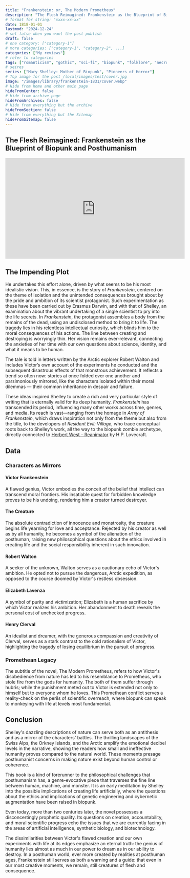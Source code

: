 ```yaml
---
title: "Frankenstein: or, The Modern Prometheus"
description: "The Flesh Reimagined: Frankenstein as the Blueprint of Biopunk and Posthumanism"
# format for string: "xxxx-xx-xx"
date: 1818-01-01
lastmod: "2024-12-24"
# set false when you want the post publish
draft: false
# one category: ["category-1"]
# more categories: ["category-1", "category-2", ...]
categories: ["My reviews"]
# refer to categories
tags: ["romanticism", "gothic", "sci-fi", "biopunk", "folklore", "necro fetishism", "humanism", "posthumanism", "zombie", "mary shelley", "luigi galvani"]
# seires
series: ["Mary Shelley: Mother of Biopunk", "Pioneers of Horror"]
# Top image for the post /local/images/test/cover.jpg
image: "/images/library/frankenstein-1831/cover.webp"
# Hide from home and other main page
hideFromCenter: false
# Hide from archive page
hideFromArchives: false
# Hide from everything but the archive
hideFromSection: false
# Hide from everything but the Sitemap
hideFromSitemap: false
---
```

## The Flesh Reimagined: Frankenstein as the Blueprint of Biopunk and Posthumanism

<div class="t_center castration cover p_relative atcScreen">
	<iframe width="560" height="315" src="https://www.youtube.com/embed/xqM2Y-fqjvw?si=wHpx72JacuL099zj" title="YouTube video player" frameborder="0" allow="accelerometer; autoplay; clipboard-write; encrypted-media; gyroscope; picture-in-picture; web-share" referrerpolicy="strict-origin-when-cross-origin" allowfullscreen></iframe>
</div>

## The Impending Plot

He undertakes this effort alone, driven by what seems to be his most idealistic vision. This, in essence, is the story of *Frankenstein*, centered on the theme of isolation and the unintended consequences brought about by the pride and ambition of its scientist protagonist. Such experimentation as these have been carried out by Erasmus Darwin, and with that of Shelley, an examination about the vibrant undertaking of a single scientist to pry into the life secrets. In *Frankenstein*, the protagonist assembles a body from the remains of the dead, using an undisclosed method to bring it to life. The tragedy lies in his relentless intellectual curiosity, which blinds him to the moral consequences of his actions. The line between creating and destroying is worryingly thin. Her vision remains ever-relevant, connecting the anxieties of her time with our own questions about science, identity, and what it means to be human.

The tale is told in letters written by the Arctic explorer Robert Walton and includes Victor’s own account of the experiments he conducted and the subsequent disastrous effects of that monstrous achievement. It reflects a trend so often now: stories at once folded over one another and parsimoniously mirrored, like the characters isolated within their moral dilemmas — their common inheritance in despair and failure.

These ideas inspired Shelley to create a rich and very particular style of writing that is eternally valid for its deep humanity. *Frankenstein* has transcended its period, influencing many other works across time, genres, and media. Its reach is vast—ranging from the homage in *Army of Frankenstein*, which draws inspiration not only from the theme but also from the title, to the developers of *Resident Evil: Village*, who trace conceptual roots back to Shelley’s work, all the way to the biopunk zombie archetype, directly connected to <a href="/library/herbert-west-reanimator-1922/" target="_blank">Herbert West – Reanimator</a> by H.P. Lovecraft.

## Data

### Characters as Mirrors

#### Victor Frankenstein

A flawed genius, Victor embodies the conceit of the belief that intellect can transcend moral frontiers. His insatiable quest for forbidden knowledge proves to be his undoing, rendering him a creator turned destroyer.

#### The Creature

The absolute contradiction of innocence and monstrosity, the creature begins life yearning for love and acceptance. Rejected by his creator as well as by all humanity, he becomes a symbol of the alienation of the posthuman, raising new philosophical questions about the ethics involved in creating life and the social responsibility inherent in such innovation.

#### Robert Walton

A seeker of the unknown, Walton serves as a cautionary echo of Victor's ambition. He opted not to pursue the dangerous, Arctic expedition, as opposed to the course doomed by Victor's restless obsession.

#### Elizabeth Lavenza

A symbol of purity and victimization; Elizabeth is a human sacrifice by which Victor realizes his ambition. Her abandonment to death reveals the personal cost of unchecked progress.

#### Henry Clerval

An idealist and dreamer, with the generous compassion and creativity of Clerval, serves as a stark contrast to the cold rationalism of Victor, highlighting the tragedy of losing equilibrium in the pursuit of progress.

### Promethean Legacy

The subtitle of the novel, The Modern Prometheus, refers to how Victor's disobedience from nature has led to his resemblance to Prometheus, who stole fire from the gods for humanity. The both of them suffer through hubris; while the punishment meted out to Victor is extended not only to himself but to everyone whom he loves. This Promethean conflict serves a reality-check on the perils of scientific overreach, where biopunk can speak to monkeying with life at levels most fundamental.

## Conclusion

Shelley's dazzling descriptions of nature can serve both as an antithesis and as a mirror of the characters' battles. The thrilling landscapes of the Swiss Alps, the Orkney Islands, and the Arctic amplify the emotional decibel levels in the narrative, showing the readers how small and ineffective humanity proves compared to the natural world. These moments presage posthumanist concerns in making nature exist beyond human control or coherence.

This book is a kind of forerunner to the philosophical challenges that posthumanism has, a genre-evocative piece that traverses the fine line between human, machine, and monster. It is an early meditation by Shelley into the possible implications of creating life artificially, where the questions about the ethics and implications of genetic engineering and cybernetic augmentation have been raised in biopunk.

Even today, more than two centuries later, the novel possesses a disconcertingly prophetic quality. Its questions on creation, accountability, and moral scientific progress echo the issues that we are currently facing in the areas of artificial intelligence, synthetic biology, and biotechnology.

The dissimilarities between Victor's flawed creation and our own experiments with life at its edges emphasize an eternal truth: the genius of humanity lies almost as much in our power to dream as in our ability to destroy. In a posthuman world, ever more created by realities at posthuman ages, Frankenstein still serves as both a warning and a guide: that even in our most creative moments, we remain, still creatures of flesh and consequence.